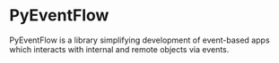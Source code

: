 # PyEventFlow
PyEventFlow is a library simplifying development of event-based apps which interacts with internal and remote objects via events.
